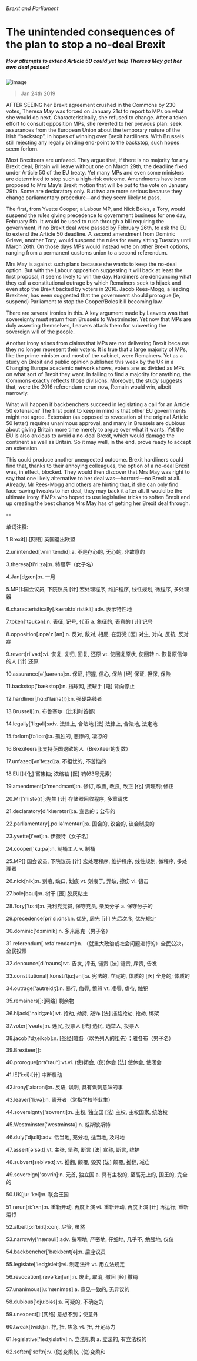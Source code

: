 ###### Brexit and Parliament
# The unintended consequences of the plan to stop a no-deal Brexit 
##### How attempts to extend Article 50 could yet help Theresa May get her own deal passed 
![image](images/20190126_brp501.jpg) 
> Jan 24th 2019 
 
AFTER SEEING her Brexit agreement crushed in the Commons by 230 votes, Theresa May was forced on January 21st to report to MPs on what she would do next. Characteristically, she refused to change. After a token effort to consult opposition MPs, she reverted to her previous plan: seek assurances from the European Union about the temporary nature of the Irish “backstop”, in hopes of winning over Brexit hardliners. With Brussels still rejecting any legally binding end-point to the backstop, such hopes seem forlorn. 
Most Brexiteers are unfazed. They argue that, if there is no majority for any Brexit deal, Britain will leave without one on March 29th, the deadline fixed under Article 50 of the EU treaty. Yet many MPs and even some ministers are determined to stop such a high-risk outcome. Amendments have been proposed to Mrs May’s Brexit motion that will be put to the vote on January 29th. Some are declaratory only. But two are more serious because they change parliamentary procedure—and they seem likely to pass. 
The first, from Yvette Cooper, a Labour MP, and Nick Boles, a Tory, would suspend the rules giving precedence to government business for one day, February 5th. It would be used to rush through a bill requiring the government, if no Brexit deal were passed by February 26th, to ask the EU to extend the Article 50 deadline. A second amendment from Dominic Grieve, another Tory, would suspend the rules for every sitting Tuesday until March 26th. On those days MPs would instead vote on other Brexit options, ranging from a permanent customs union to a second referendum. 
Mrs May is against such plans because she wants to keep the no-deal option. But with the Labour opposition suggesting it will back at least the first proposal, it seems likely to win the day. Hardliners are denouncing what they call a constitutional outrage by which Remainers seek to hijack and even stop the Brexit backed by voters in 2016. Jacob Rees-Mogg, a leading Brexiteer, has even suggested that the government should prorogue (ie, suspend) Parliament to stop the Cooper/Boles bill becoming law. 
There are several ironies in this. A key argument made by Leavers was that sovereignty must return from Brussels to Westminster. Yet now that MPs are duly asserting themselves, Leavers attack them for subverting the sovereign will of the people. 
Another irony arises from claims that MPs are not delivering Brexit because they no longer represent their voters. It is true that a large majority of MPs, like the prime minister and most of the cabinet, were Remainers. Yet as a study on Brexit and public opinion published this week by the UK in a Changing Europe academic network shows, voters are as divided as MPs on what sort of Brexit they want. In failing to find a majority for anything, the Commons exactly reflects those divisions. Moreover, the study suggests that, were the 2016 referendum rerun now, Remain would win, albeit narrowly. 
What will happen if backbenchers succeed in legislating a call for an Article 50 extension? The first point to keep in mind is that other EU governments might not agree. Extension (as opposed to revocation of the original Article 50 letter) requires unanimous approval, and many in Brussels are dubious about giving Britain more time merely to argue over what it wants. Yet the EU is also anxious to avoid a no-deal Brexit, which would damage the continent as well as Britain. So it may well, in the end, prove ready to accept an extension. 
This could produce another unexpected outcome. Brexit hardliners could find that, thanks to their annoying colleagues, the option of a no-deal Brexit was, in effect, blocked. They would then discover that Mrs May was right to say that one likely alternative to her deal was—horrors!—no Brexit at all. Already, Mr Rees-Mogg and others are hinting that, if she can only find face-saving tweaks to her deal, they may back it after all. It would be the ultimate irony if MPs who hoped to use legislative tricks to soften Brexit end up creating the best chance Mrs May has of getting her Brexit deal through. 
-- 
 单词注释:
1.Brexit[]:[网络] 英国退出欧盟 
2.unintended['ʌnin'tendid]:a. 不是存心的, 无心的, 非故意的 
3.theresa[ti'ri:zә]:n. 特丽萨（女子名） 
4.Jan[dʒæn]:n. 一月 
5.MP[]:国会议员, 下院议员 [计] 宏处理程序, 维护程序, 线性规划, 微程序, 多处理器 
6.characteristically[.kærәktә'ristikli]:adv. 表示特性地 
7.token['tәukәn]:n. 表征, 记号, 代币 a. 象征的, 表意的 [计] 记号 
8.opposition[.ɒpә'ziʃәn]:n. 反对, 敌对, 相反, 在野党 [医] 对生, 对向, 反抗, 反对症 
9.revert[ri'vә:t]:vi. 恢复, 复归, 回复, 还原 vt. 使回复原状, 使回转 n. 恢复原信仰的人 [计] 还原 
10.assurance[ә'ʃuәrәns]:n. 保证, 把握, 信心, 保险 [经] 保证, 担保, 保险 
11.backstop['bækstɒp]:n. 挡球网, 接球手 [电] 背向停止 
12.hardliner[ˌhɑ:d'laɪnə(r)]:n. 强硬路线者 
13.Brussel[]:n. 布鲁塞尔（比利时首都） 
14.legally['li:gәli]:adv. 法律上, 合法地 [法] 法律上, 合法地, 法定地 
15.forlorn[fә'lɒ:n]:a. 孤独的, 悲惨的, 凄凉的 
16.Brexiteers[]:支持英国退欧的人（Brexiteer的复数） 
17.unfazed[ʌnˈfeɪzd]:a. 不担忧的, 不苦恼的 
18.EU[]:[化] 富集铀; 浓缩铀 [医] 铕(63号元素) 
19.amendment[ә'mendmәnt]:n. 修订, 改善, 改良, 改正 [化] 调理剂; 修正 
20.Mr['mistә(r)]:先生 [计] 存储器回收程序, 多重请求 
21.declaratory[di'klærәtәri]:a. 宣言的；公布的 
22.parliamentary[.pɑ:lә'mentәri]:a. 国会的, 议会的, 议会制度的 
23.yvette[i'vet]:n. 伊薇特（女子名） 
24.cooper['ku:pә]:n. 制桶工人 v. 制桶 
25.MP[]:国会议员, 下院议员 [计] 宏处理程序, 维护程序, 线性规划, 微程序, 多处理器 
26.nick[nik]:n. 刻痕, 缺口, 划痕 vt. 刻痕于, 弄缺, 擦伤 vi. 狙击 
27.bole[bәul]:n. 树干 [医] 胶灰粘土 
28.Tory['tɒ:ri]:n. 托利党党员, 保守党员, 亲英分子 a. 保守分子的 
29.precedence[pri'si:dns]:n. 优先, 居先 [计] 先后次序; 优先规定 
30.dominic['dɔminik]:n. 多米尼克（男子名） 
31.referendum[.refә'rendәm]:n. （就重大政治或社会问题进行的）全民公决，全民投票 
32.denounce[di'nauns]:vt. 告发, 抨击, 谴责 [法] 谴责, 斥责, 告发 
33.constitutional[.kɒnsti'tju:ʃәnl]:a. 宪法的, 立宪的, 体质的 [医] 全身的; 体质的 
34.outrage['autreidʒ]:n. 暴行, 侮辱, 愤怒 vt. 凌辱, 虐待, 触犯 
35.remainers[]:[网络] 剩余物 
36.hijack['haidʒæk]:vt. 抢劫, 劫持, 敲诈 [法] 挡路抢劫, 抢劫, 绑架 
37.voter['vәutә]:n. 选民, 投票人 [法] 选民, 选举人, 投票人 
38.jacob['dʒeikәb]:n. [圣经]雅各（以色列人的祖先）；雅各布（男子名） 
39.Brexiteer[]: 
40.prorogue[prә'rәu^]:vt.vi. (使)闭会, (使)休会 [法] 使休会, 使闭会 
41.IE['i:ei]:[计] 中断启动 
42.irony['aiәrәni]:n. 反语, 讽刺, 具有讽刺意味的事 
43.leaver['li:vә]:n. 离开者（常指学校毕业生） 
44.sovereignty['sɒvrәnti]:n. 主权, 独立国 [法] 主权, 主权国家, 统治权 
45.Westminster['westminstә]:n. 威斯敏斯特 
46.duly['dju:li]:adv. 恰当地, 充分地, 适当地, 及时地 
47.assert[ә'sә:t]:vt. 主张, 坚称, 断言 [法] 宣称, 断言, 维护 
48.subvert[sәb'vә:t]:vt. 推翻, 颠覆, 毁灭 [法] 颠覆, 推翻, 减亡 
49.sovereign['sɒvrin]:n. 元首, 独立国 a. 具有主权的, 至高无上的, 国王的, 完全的 
50.UK[ju: 'kei]:n. 联合王国 
51.rerun[ri:'rʌn]:n. 重新开动, 再度上演 vt. 重新开动, 再度上演 [计] 再运行; 重新运行 
52.albeit[ɔ:l'bi:it]:conj. 尽管, 虽然 
53.narrowly['nærәuli]:adv. 狭窄地, 严密地, 仔细地, 几乎不, 勉强地, 仅仅 
54.backbencher['bækbentʃә]:n. 后座议员 
55.legislate['ledʒisleit]:vi. 制定法律 vt. 用立法规定 
56.revocation[.revә'keiʃәn]:n. 废止, 取消, 撤回 [经] 撤销 
57.unanimous[ju:'nænimәs]:a. 意见一致的, 无异议的 
58.dubious['dju:biәs]:a. 可疑的, 不确定的 
59.unexpect[]:[网络] 意想不到；使意外 
60.tweak[twi:k]:n. 拧, 扭, 焦急 vt. 扭, 开足马力 
61.legislative['ledʒislәtiv]:n. 立法机构 a. 立法的, 有立法权的 
62.soften['sɒftn]:v. (使)变柔软, (使)变柔和 
